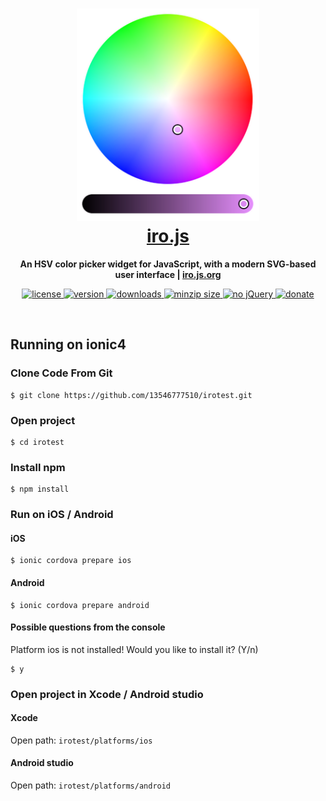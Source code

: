 <h1 align="center"><a href="//iro.js.org" target="blank"><img height="340" src="https://raw.githubusercontent.com/jaames/iro.js/master/assets/screenshot.png"/><br/>iro.js</a></h1>

<p align="center">
  <b>An HSV color picker widget for JavaScript, with a modern SVG-based user interface | <a href="//iro.js.org" target="blank">iro.js.org</a></b>
</p>

<p align="center">
  <a href="https://github.com/jaames/iro.js/blob/master/LICENSE.txt">
    <img src="https://badgen.net/github/license/jaames/iro.js?color=BB5FD1" alt="license" />
  </a>
  <a href="https://npmjs.org/package/@jaames/iro">
    <img src="https://badgen.net/npm/v/@jaames/iro?color=6C8FF2" alt="version" />
  </a>
  <a href="https://npmjs.org/package/@jaames/iro">
    <img src="https://badgen.net/npm/dt/@jaames/iro?color=6AD4E0" alt="downloads" />
  </a>
  <a href="https://bundlephobia.com/result?p=@jaames/iro">
    <img src="https://badgen.net/bundlephobia/minzip/@jaames/iro?color=6FDF89" alt="minzip size" />
  </a>
  <a href="">
    <img src="https://badgen.net/badge/jQuery/none/F8AE55" alt="no jQuery" />
  </a>
  <a href="https://www.paypal.com/cgi-bin/webscr?cmd=_s-xclick&hosted_button_id=XS9R3QTLZYAXQ&source=url">
    <img src="https://badgen.net/badge/donate/paypal/ED5151" alt="donate" />
  </a>
</p>

<br/>

## Running on ionic4

### Clone Code From Git
```
$ git clone https://github.com/13546777510/irotest.git
```

### Open project
```
$ cd irotest
```

### Install npm
```
$ npm install
```

### Run on iOS / Android

#### iOS
```
$ ionic cordova prepare ios
```

#### Android
```
$ ionic cordova prepare android
```

#### Possible questions from the console
Platform ios is not installed! Would you like to install it? (Y/n)
```
$ y
```

### Open project in Xcode / Android studio

#### Xcode
Open path: `irotest/platforms/ios`

#### Android studio
Open path: `irotest/platforms/android`
